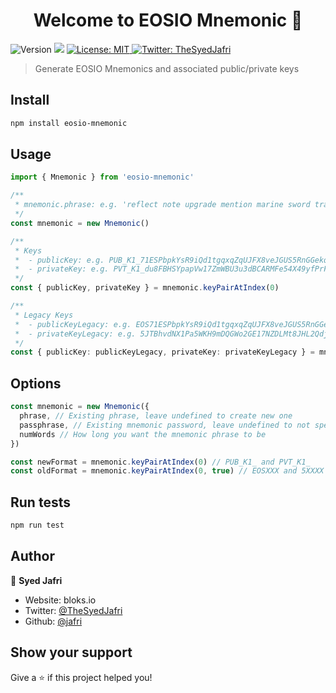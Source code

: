 <h1 align="center">Welcome to EOSIO Mnemonic 👋</h1>
<p>
  <img alt="Version" src="https://img.shields.io/badge/version-0.1.0-blue.svg?cacheSeconds=2592000" />
  <img src="https://img.shields.io/badge/node-%3E%3D12-blue.svg" />
  <a href="#" target="_blank">
    <img alt="License: MIT" src="https://img.shields.io/badge/License-MIT-yellow.svg" />
  </a>
  <a href="https://twitter.com/TheSyedJafri" target="_blank">
    <img alt="Twitter: TheSyedJafri" src="https://img.shields.io/twitter/follow/TheSyedJafri.svg?style=social" />
  </a>
</p>

> Generate EOSIO Mnemonics and associated public/private keys

## Install

```sh
npm install eosio-mnemonic
```

## Usage

```ts
import { Mnemonic } from 'eosio-mnemonic'

/**
 * mnemonic.phrase: e.g. 'reflect note upgrade mention marine sword track pride robust vessel tube sausage kind trick neglect'
 */
const mnemonic = new Mnemonic()

/**
 * Keys
 *  - publicKey: e.g. PUB_K1_71ESPbpkYsR9iQd1tgqxqZqUJFX8veJGUS5RnGGekq4Vb1ExPj
 *  - privateKey: e.g. PVT_K1_du8FBHSYpapVw17ZmWBU3u3dBCARMFe54X49yfPrFCUoXpADk
 */
const { publicKey, privateKey } = mnemonic.keyPairAtIndex(0)

/**
 * Legacy Keys
 *  - publicKeyLegacy: e.g. EOS71ESPbpkYsR9iQd1tgqxqZqUJFX8veJGUS5RnGGekq4Vd64yg6
 *  - privateKeyLegacy: e.g. 5JTBhvdNX1Pa5WKH9mDQGWo2GE17NZDLMt8JHL2Qdj6qeTjzqE6
 */
const { publicKey: publicKeyLegacy, privateKey: privateKeyLegacy } = mnemonic.keyPairAtIndex(0, true)
```

## Options
```ts
const mnemonic = new Mnemonic({
  phrase, // Existing phrase, leave undefined to create new one
  passphrase, // Existing mnemonic password, leave undefined to not specify
  numWords // How long you want the mnemonic phrase to be
})

const newFormat = mnemonic.keyPairAtIndex(0) // PUB_K1_ and PVT_K1_
const oldFormat = mnemonic.keyPairAtIndex(0, true) // EOSXXX and 5XXXX
```

## Run tests

```sh
npm run test
```

## Author

👤 **Syed Jafri**

* Website: bloks.io
* Twitter: [@TheSyedJafri](https://twitter.com/TheSyedJafri)
* Github: [@jafri](https://github.com/jafri)

## Show your support

Give a ⭐️ if this project helped you!